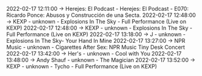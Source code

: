 2022-02-17 12:11:00 -> Herejes: El Podcast - Herejes: El Podcast - E070: Ricardo Ponce: Abusos y Construcción de una Secta.
2022-02-17 12:48:00 -> KEXP - unknown - Explosions In The Sky - Full Performance (Live on KEXP)
2022-02-17 12:48:00 -> KEXP - unknown - Explosions In The Sky - Full Performance (Live on KEXP)
2022-02-17 13:18:00 -> J - unknown - Explosions In The Sky- Your Hand In Mine
2022-02-17 13:27:00 -> NPR Music - unknown - Cigarettes After Sex: NPR Music Tiny Desk Concert
2022-02-17 13:42:00 -> Her's - unknown - Cool with You
2022-02-17 13:48:00 -> Andy Shauf - unknown - The Magician
2022-02-17 13:52:00 -> KEXP - unknown - Tycho - Full Performance (Live on KEXP)
